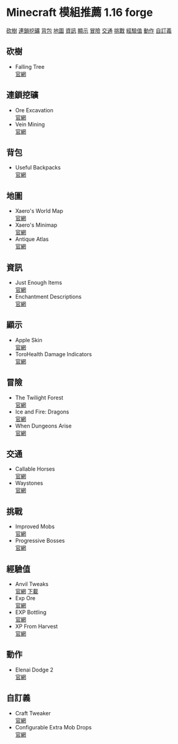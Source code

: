 # Minecraft 模組推薦 1.16 forge
[砍樹](#砍樹)
[連鎖挖礦](#連鎖挖礦)
[背包](#背包)
[地圖](#地圖)
[資訊](#資訊)
[顯示](#顯示)
[冒險](#冒險)
[交通](#交通)
[挑戰](#挑戰)
[經驗值](#經驗值)
[動作](#動作)
[自訂義](#自訂義)
## 砍樹
* Falling Tree  
[官網](https://www.curseforge.com/minecraft/mc-mods/falling-tree)
## 連鎖挖礦
* Ore Excavation  
[官網](https://www.curseforge.com/minecraft/mc-mods/ore-excavation)
* Vein Mining  
[官網](https://www.curseforge.com/minecraft/mc-mods/vein-mining)
## 背包
* Useful Backpacks  
[官網](https://www.curseforge.com/minecraft/mc-mods/useful-backpacks)
## 地圖
* Xaero's World Map  
[官網](https://www.curseforge.com/minecraft/mc-mods/xaeros-world-map)
* Xaero's Minimap  
[官網](https://www.curseforge.com/minecraft/mc-mods/xaeros-minimap?page=4)
* Antique Atlas  
[官網](https://www.curseforge.com/minecraft/mc-mods/antique-atlas)
## 資訊
* Just Enough Items  
[官網](https://www.curseforge.com/minecraft/mc-mods/jei)
* Enchantment Descriptions    
[官網](https://www.curseforge.com/minecraft/mc-mods/enchantment-descriptions)
## 顯示
* Apple Skin  
[官網](https://www.curseforge.com/minecraft/mc-mods/appleskin)
* ToroHealth Damage Indicators  
[官網](https://www.curseforge.com/minecraft/mc-mods/torohealth-damage-indicators)
## 冒險
* The Twilight Forest  
[官網](https://www.curseforge.com/minecraft/mc-mods/the-twilight-forest)
* Ice and Fire: Dragons  
[官網](https://www.curseforge.com/minecraft/mc-mods/ice-and-fire-dragons)
* When Dungeons Arise  
[官網](https://www.curseforge.com/minecraft/mc-mods/when-dungeons-arise)
## 交通
* Callable Horses  
[官網](https://www.curseforge.com/minecraft/mc-mods/callable-horses)
* Waystones  
[官網](https://www.curseforge.com/minecraft/mc-mods/waystones)
## 挑戰
* Improved Mobs  
[官網](https://www.curseforge.com/minecraft/mc-mods/improved-mobs)
* Progressive Bosses  
[官網](https://www.curseforge.com/minecraft/mc-mods/progressive-bosses)
## 經驗值
* Anvil Tweaks  
[官網](https://www.curseforge.com/minecraft/mc-mods/anvil-tweaks)
[下載]()
* Exp Ore  
[官網](https://www.curseforge.com/minecraft/mc-mods/exp-ore-block-mod)
* EXP Bottling  
[官網](https://www.curseforge.com/minecraft/mc-mods/exp-bottling)
* XP From Harvest  
[官網](https://www.curseforge.com/minecraft/mc-mods/xp-from-harvest)
## 動作
* Elenai Dodge 2  
[官網](https://www.curseforge.com/minecraft/mc-mods/elenai-dodge-2)
## 自訂義
* Craft Tweaker  
[官網](https://www.curseforge.com/minecraft/mc-mods/crafttweaker)
* Configurable Extra Mob Drops   
[官網](https://www.curseforge.com/minecraft/mc-mods/configurable-extra-mob-drops)


